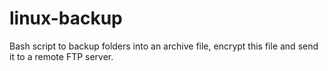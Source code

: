 # linux-backup
Bash script to backup folders into an archive file, encrypt this file and send it to a remote FTP server.
